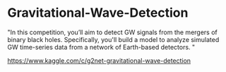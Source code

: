 # Gravitational-Wave-Detection

"In this competition, you’ll aim to detect GW signals from the mergers of binary black holes. Specifically, you'll build a model to analyze simulated GW time-series data from a network of Earth-based detectors. "


https://www.kaggle.com/c/g2net-gravitational-wave-detection
